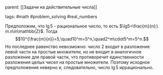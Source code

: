 parent: [[Задачи на действительные числа]]

tags: #math #problem_solving #real_numbers 

Предположим, что $\lg5$ - рациональное число, то есть $\lg5=\frac{m}{n};\ m.n\in\mathbb{Z}$. Тогда $$10^{\frac{m}{n}}=5,\quad10^m=5^n,\quad2^m\cdot5^m=5^n.$$Но последнее равенство невозможно: число $2$ входит в разложение левой части на простые множители, но не входит в аналогичное разложение для правой части, что противоречит единственности разложения целых чисел на простые множители. Поэтому исходное предположение неверно и, следовательно, число $\lg5$ иррационально.
